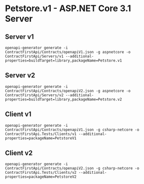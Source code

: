 # Petstore.v1 - ASP.NET Core 3.1 Server

## Server v1

`openapi-generator generate -i ContractFirstApi/Contracts/openapiV1.json -g aspnetcore -o ContractFirstApi/Servers/v1 --additional-properties=buildTarget=library,packageName=Petstore.v1`
## Server v2
`openapi-generator generate -i ContractFirstApi/Contracts/openapiV2.json -g aspnetcore -o ContractFirstApi/Servers/v2 --additional-properties=buildTarget=library,packageName=Petstore.v2`
## Client v1
`openapi-generator generate -i ContractFirstApi/Contracts/openapiV1.json -g csharp-netcore -o ContractFirstApi.Tests/Clients/v1 --additional-properties=packageName=PetstoreV1`
## Client v2
`openapi-generator generate -i ContractFirstApi/Contracts/openapiV2.json -g csharp-netcore -o ContractFirstApi.Tests/Clients/v2 --additional-properties=packageName=PetstoreV2`